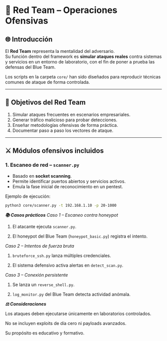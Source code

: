 # 🔴 Red Team – Operaciones Ofensivas

## 🌐 Introducción
El **Red Team** representa la mentalidad del adversario.  
Su función dentro del framework es **simular ataques reales** contra sistemas y servicios en un entorno de laboratorio, con el fin de poner a prueba las defensas del Blue Team.  

Los scripts en la carpeta `core/` han sido diseñados para reproducir técnicas comunes de ataque de forma controlada.

---

## 🎯 Objetivos del Red Team
1. Simular ataques frecuentes en escenarios empresariales.  
2. Generar tráfico malicioso para probar detecciones.  
3. Enseñar metodologías ofensivas de forma práctica.  
4. Documentar paso a paso los vectores de ataque.  

---

## ⚔️ Módulos ofensivos incluidos

### 1. Escaneo de red – `scanner.py`
- Basado en **socket scanning**.  
- Permite identificar puertos abiertos y servicios activos.  
- Emula la fase inicial de reconocimiento en un pentest.  

Ejemplo de ejecución:
```bash
python3 core/scanner.py -t 192.168.1.10 -p 20-1000
```
***📚 Casos prácticos***
*Caso 1 – Escaneo contra honeypot*

1. El atacante ejecuta `scanner.py`.

2. El honeypot del Blue Team (`honeypot_basic.py`) registra el intento.

*Caso 2 – Intentos de fuerza bruta*

1. `bruteforce_ssh.py` lanza múltiples credenciales.

2. El sistema defensivo activa alertas en `detect_scan.py`.

*Caso 3 – Conexión persistente*

1. Se lanza un `reverse_shell.py`.

2. `log_monitor.py` del Blue Team detecta actividad anómala.

***⚖️ Consideraciones***

Los ataques deben ejecutarse únicamente en laboratorios controlados.

No se incluyen exploits de día cero ni payloads avanzados.

Su propósito es educativo y formativo.
